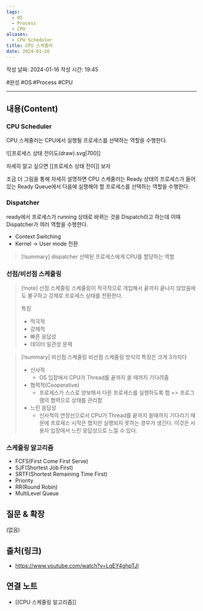 ```yaml
---
tags:
  - OS
  - Process
  - CPU
aliases:
  - CPU Scheduler
title: CPU 스케줄러
date: 2024-01-16
---
```

작성 날짜: 2024-01-16
작성 시간: 19:45

#완성 #OS #Process #CPU 

----
## 내용(Content)
### CPU Scheduler
CPU 스케줄러는 CPU에서 실행될 프로세스를 선택하는 역할을 수행한다.

![[프로세스 상태 전이도(draw).svg|700]]

자세히 알고 싶으면 [[프로세스 상태 전이]] 보자

조금 더 그림을 통해 자세히 설명하면 CPU 스케줄러는 Ready 상태의 프로세스가 들어있는 Ready Queue에서 다음에 실행해야 할 프로세스를 선택하는 역할을 수행한다.

### Dispatcher
ready에서 프로세스가 running 상태로 바뀌는 것을 Dispatch라고 하는데 이때 Dispatcher가 여러 역할을 수행한다.

- Context Switching
- Kernel -> User mode 전환

>[!summary] dispatcher
>선택된 프로세스에게 CPU를 할당하는 역할

### 선점/비선점 스케줄링
>[!note] 선점 스케줄링
>스케줄링이 적극적으로 개입해서 끝까지 끝나지 않았음에도 불구하고 강제로 프로세스 상태를 전환한다.
>
>특징
>- 적극적
>- 강제적
>- 빠른 응답성
>- 데이터 일관성 문제
>
>

>[!summary] 비선점 스케줄링
> 비선점 스케줄링 방식의 특징은 크게 3가지다
> - 신사적
> 	- OS 입장에서 CPU가 Thread를 끝까지 쓸 때까지 기다려줌
> - 협력적(Cooperative)
> 	- 프로세스가 스스로 양보해서 다른 프로세스를 실행하도록 함 => 프로그램의 협력으로 상태를 관리함
> - 느린 응답성
> 	- 신사적의 연장선으로서 CPU가 Thread를 끝까지 쓸때까지 기다리기 때문에 프로세스 시작은 했지만 실행되지 못하는 경우가 생긴다. 이것은 사용자 입장에서 느린 응답성으로 느낄 수 있다.

### 스케줄링 알고리즘
- FCFS(First Come First Serve)
- SJF(Shortest Job First)
- SRTF(Shortest Remaining Time First)
- Priority
- RR(Round Robin)
- MultiLevel Queue
## 질문 & 확장

(없음)

## 출처(링크)
- https://www.youtube.com/watch?v=LgEY4ghpTJI

## 연결 노트
- [[CPU 스케줄링 알고리즘]]









